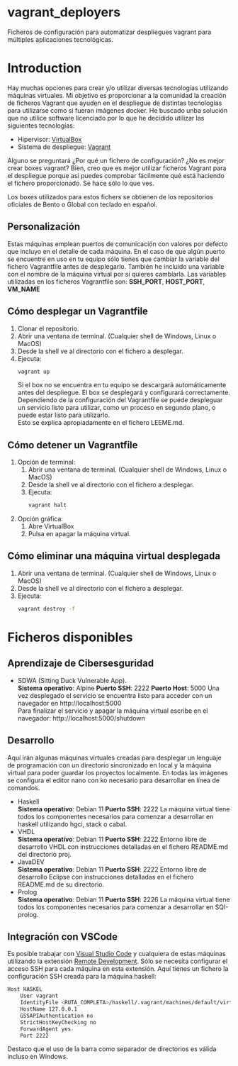 # vagrant_deployers
Ficheros de configuración para automatizar despliegues vagrant para múltiples aplicaciones tecnológicas.

# Introduction
Hay muchas opciones para crear y/o utilizar diversas tecnologías utilizando máquinas virtuales.
Mi objetivo es proporcionar a la comunidad la creación de ficheros Vagrant que ayuden en el despliegue de distintas tecnologías para utilizarse como si fueran imágenes docker.
He buscado unba solución que no utilice software licenciado por lo que he decidido utilizar las siguientes tecnologías:
* Hipervisor: [VirtualBox](https://www.virtualbox.org)
* Sistema de despliegue: [Vagrant](https://www.vagrantup.com)

Alguno se preguntará ¿Por qué un fichero de configuración? ¿No es mejor crear boxes vagrant?
Bien, creo que es mejor utilizar ficheros Vagrant para el despliegue porque así puedes comprobar fácilmente qué está haciendo el fichero proporcionado. Se hace sólo lo que ves.

Los boxes utilizados para estos fichers se obtienen de los repositorios oficiales de Bento o Global con teclado en español.

## Personalización
Estas máquinas emplean puertos de comunicación con valores por defecto que incluyo en el detalle de cada máquina. En el caso de que algún puerto se encuentre en uso en tu equipo sólo tienes que cambiar la variable del fichero Vagrantfile antes de desplegarlo. También he incluido una variable con el nombre de la máquina virtual por si quieres cambiarla.
Las variables utilizadas en los ficheros Vagrantfile son: **SSH_PORT**, **HOST_PORT**, **VM_NAME**

## Cómo desplegar un Vagrantfile
1. Clonar el repositorio.
2. Abrir una ventana de terminal. (Cualquier shell de Windows, Linux o MacOS)
3. Desde la shell ve al directorio con el fichero a desplegar.
4. Ejecuta: <br>
   ```bash
   vagrant up
   ```
   Si el box no se encuentra en tu equipo se descargará automáticamente antes del despliegue.
   El box se desplegará y configurará correctamente.<br>
   Dependiendo de la configuración del Vagrantfile se puede despleguar un servicio listo para utilizar, como un proceso en segundo plano, o puede estar listo para utilizarlo.<br>
   Esto se explica apropiadamente en el fichero LEEME.md.
   
## Cómo detener un Vagrantfile
1. Opción de terminal:
   1. Abrir una ventana de terminal. (Cualquier shell de Windows, Linux o MacOS)
   2. Desde la shell ve al directorio con el fichero a desplegar.
   3. Ejecuta: <br>
      ```bash
      vagrant halt
      ```
2. Opción gráfica:
   1. Abre VirtualBox
   2. Pulsa en apagar la máquina virtual.

## Cómo eliminar una máquina virtual desplegada
1. Abrir una ventana de terminal. (Cualquier shell de Windows, Linux o MacOS)
2. Desde la shell ve al directorio con el fichero a desplegar.
3. Ejecuta:<br>
   ```bash
   vagrant destroy -f
   ```

# Ficheros disponibles
## Aprendizaje de Cibersesguridad
* SDWA (Sitting Duck Vulnerable App).<br>
  **Sistema operativo**: Alpine
  **Puerto SSH**: 2222
  **Puerto Host**: 5000
  Una vez desplegado el servicio se encuentra listo para acceder con un navegador en http://localhost:5000<br>
  Para finalizar el servicio y apagar la máquina virtual escribe en el navegador: http://localhost:5000/shutdown<br>

## Desarrollo
Aquí irán algunas máquinas virtuales creadas para desplegar un lenguaje de programación con un directorio sincronizado en local y la máquina virtual para poder guardar los proyectos localmente.
En todas las imágenes se configura el editor nano con ko necesario para desarrollar en línea de comandos.

* Haskell<br>
  **Sistema operativo**: Debian 11
  **Puerto SSH**: 2222
  La máquina virtual tiene todos los componentes necesarios para comenzar a desarrollar en haskell utilizando hgci, stack o cabal.<br>
* VHDL<br>
  **Sistema operativo**: Debian 11
  **Puerto SSH**: 2222
  Entorno libre de desarrollo VHDL con instrucciones detalladas en el fichero README.md del directorio proj.<br>
* JavaDEV<br>
  **Sistema operativo**: Debian 11
  **Puerto SSH**: 2222
  Entorno libre de desarrollo Eclipse con instrucciones detalladas en el fichero README.md de su directorio.<br>
* Prolog<br>
  **Sistema operativo**: Debian 11
  **Puerto SSH**: 2226
  La máquina virtual tiene todos los componentes necesarios para comenzar a desarrollar en SQI-prolog.<br>

## Integración con VSCode
Es posible trabajar con [Visual Studio Code](https://code.visualstudio.com/download) y cualquiera de estas máquinas utilizando la extensión [Remote Development](https://marketplace.visualstudio.com/items?itemName=ms-vscode-remote.vscode-remote-extensionpack).
Sólo se necesita configurar el acceso SSH para cada máquina en esta extensión. Aquí tienes un fichero la configuración SSH creada para la máquina haskell:
```bash
Host HASKEL
    User vagrant
    IdentityFile <RUTA_COMPLETA>/haskell/.vagrant/machines/default/virtualbox/private_key
    HostName 127.0.0.1
    GSSAPIAuthentication no
    StrictHostKeyChecking no
    ForwardAgent yes
    Port 2222
```
Destaco que el uso de la barra como separador de directorios es válida incluso en Windows.